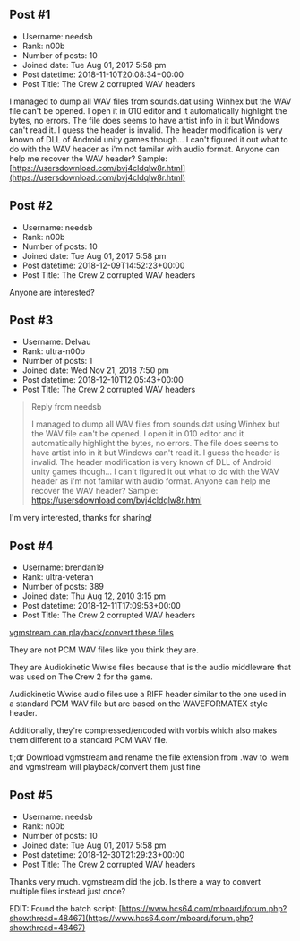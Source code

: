## Post #1
- Username: needsb
- Rank: n00b
- Number of posts: 10
- Joined date: Tue Aug 01, 2017 5:58 pm
- Post datetime: 2018-11-10T20:08:34+00:00
- Post Title: The Crew 2 corrupted WAV headers

I managed to dump all WAV files from sounds.dat using Winhex but the WAV file can't be opened. I open it in 010 editor and it automatically highlight the bytes, no errors. The file does seems to have artist info in it but Windows can't read it. I guess the header is invalid. The header modification is very known of DLL of Android unity games though...
I can't figured it out what to do with the WAV header as i'm not familar with audio format.
Anyone can help me recover the WAV header?
Sample: [https://usersdownload.com/bvj4cldqlw8r.html](https://usersdownload.com/bvj4cldqlw8r.html)
## Post #2
- Username: needsb
- Rank: n00b
- Number of posts: 10
- Joined date: Tue Aug 01, 2017 5:58 pm
- Post datetime: 2018-12-09T14:52:23+00:00
- Post Title: The Crew 2 corrupted WAV headers

Anyone are interested?
## Post #3
- Username: Delvau
- Rank: ultra-n00b
- Number of posts: 1
- Joined date: Wed Nov 21, 2018 7:50 pm
- Post datetime: 2018-12-10T12:05:43+00:00
- Post Title: The Crew 2 corrupted WAV headers

> Reply from needsb
>
> I managed to dump all WAV files from sounds.dat using Winhex but the WAV file can't be opened. I open it in 010 editor and it automatically highlight the bytes, no errors. The file does seems to have artist info in it but Windows can't read it. I guess the header is invalid. The header modification is very known of DLL of Android unity games though...
I can't figured it out what to do with the WAV header as i'm not familar with audio format.
Anyone can help me recover the WAV header?
Sample: https://usersdownload.com/bvj4cldqlw8r.html

I'm very interested, thanks for sharing!
## Post #4
- Username: brendan19
- Rank: ultra-veteran
- Number of posts: 389
- Joined date: Thu Aug 12, 2010 3:15 pm
- Post datetime: 2018-12-11T17:09:53+00:00
- Post Title: The Crew 2 corrupted WAV headers

[vgmstream can playback/convert these files](https://github.com/bnnm/vgmstream-builds/blob/master/bin/vgmstream-latest-test-u.zip)

They are not PCM WAV files like you think they are.

They are Audiokinetic Wwise files because that is the audio middleware that was used on The Crew 2 for the game.

Audiokinetic Wwise audio files use a RIFF header similar to the one used in a standard PCM WAV file but are based on the WAVEFORMATEX style header.

Additionally, they're compressed/encoded with vorbis which also makes them different to a standard PCM WAV file.


tl;dr
Download vgmstream and rename the file extension from .wav to .wem and vgmstream will playback/convert them just fine
## Post #5
- Username: needsb
- Rank: n00b
- Number of posts: 10
- Joined date: Tue Aug 01, 2017 5:58 pm
- Post datetime: 2018-12-30T21:29:23+00:00
- Post Title: The Crew 2 corrupted WAV headers

Thanks very much. vgmstream did the job. Is there a way to convert multiple files instead just once?

EDIT: Found the batch script: [https://www.hcs64.com/mboard/forum.php?showthread=48467](https://www.hcs64.com/mboard/forum.php?showthread=48467)
